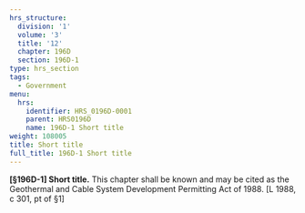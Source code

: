 ```yaml
---
hrs_structure:
  division: '1'
  volume: '3'
  title: '12'
  chapter: 196D
  section: 196D-1
type: hrs_section
tags:
  - Government
menu:
  hrs:
    identifier: HRS_0196D-0001
    parent: HRS0196D
    name: 196D-1 Short title
weight: 108005
title: Short title
full_title: 196D-1 Short title
---
```

**[§196D-1] Short title.** This chapter shall be known and may be cited as the Geothermal and Cable System Development Permitting Act of 1988\. [L 1988, c 301, pt of §1]